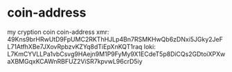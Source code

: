 # coin-address
my cryption coin coin-address
xmr: 49Kns9brHRwUtD9FpUMC2RKThHJLp4Bn7RSMKHwQb6zDNxi5JGky2JeFL71AtfhXBe7JXovRpbzvKZYq8dTiEpXnKQT1raq
loki: L7KmCYVLLPa1vbCsvg9HAejn9M1P9FyMy9X1ECdeT5p8DiCQs2GDtoiXPXwaXBMGqxKCAWnRBFUZ2ViSR7kpvwL96crD5iy
